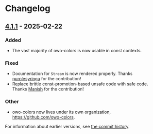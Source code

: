 # Changelog

## [4.1.1] - 2025-02-22

### Added

- The vast majority of owo-colors is now usable in const contexts.

### Fixed

- Documentation for `Stream` is now rendered properly. Thanks [purplesyringa](https://github.com/purplesyringa) for the contribution!
- Replace brittle const-promotion-based unsafe code with safe code. Thanks [Manish](https://github.com/Manishearth) for the contribution!

### Other

- owo-colors now lives under its own organization, https://github.com/owo-colors.

[4.1.1]: https://github.com/owo-colors/owo-colors/releases/tag/v4.1.1

For information about earlier versions, see [the commit history](https://github.com/jam1garner/owo-colors/commits/master).
